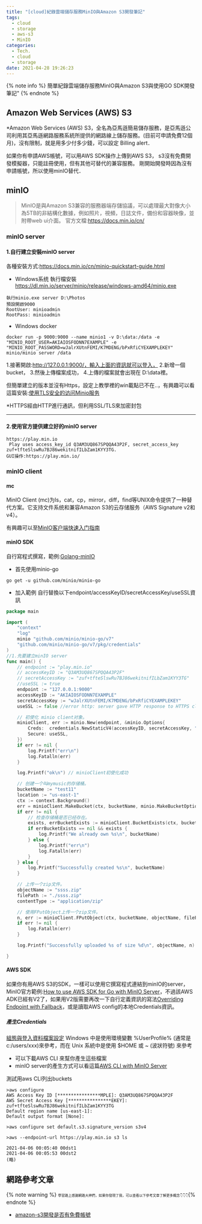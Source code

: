 ```yaml
---
title: "[cloud]紀錄雲端儲存服務MinIO與Amazon S3開發筆記"
tags:
  - cloud
  - storage
  - aws-s3
  - MinIO
categories:
  - Tech.
  - cloud
  - storage
date: 2021-04-28 19:26:23
---
```



{% note info %} 簡單紀錄雲端儲存服務MinIO與Amazon S3與使用GO SDK開發筆記" {% endnote %}


<!--more-->


## Amazon Web Services (AWS) S3

*Amazon Web Services (AWS) S3，全名為亞馬遜簡易儲存服務，是亞馬遜公司利用其亞馬遜網路服務系統所提供的網路線上儲存服務。(目前可申請免費12個月)，沒有限制，就是用多少付多少錢，可以設定 Billing alert．


如果你有申請AWS帳號，可以用AWS SDK操作上傳到AWS S3，
s3沒有免費開發模擬器，只能註冊使用，但有其他可替代的兼容服務。
剛開始開發時因為沒有申請帳號，所以使用minIO替代．


## minIO
> MinIO是與Amazon S3兼容的服務器端存儲協議，可以處理最大對像大小為5TB的非結構化數據，例如照片，視頻，日誌文件，備份和容器映像，並附帶web ui介面。
官方文檔:https://docs.min.io/cn/
### minIO server
#### 1.自行建立安裝minIO server
各種安裝方式:https://docs.min.io/cn/minio-quickstart-guide.html


- Windows系统 執行檔安裝
https://dl.min.io/server/minio/release/windows-amd64/minio.exe
```
執行minio.exe server D:\Photos
預設開啟9000
RootUser: minioadmin
RootPass: minioadmin
```

- Windows docker
```
docker run -p 9000:9000 --name minio1 -v D:\data:/data -e "MINIO_ROOT_USER=AKIAIOSFODNN7EXAMPLE" -e "MINIO_ROOT_PASSWORD=wJalrXUtnFEMI/K7MDENG/bPxRfiCYEXAMPLEKEY" minio/minio server /data
```

1.接著開啟:http://127.0.0.1:9000/，輸入上面的資訊就可以登入，
2.新增一個bucket，
3.然後上傳檔案成功，
4.上傳的檔案就會出現在 D:\data裡。

但簡單建立的版本並沒有Https，設定上教學裡的win載點已不在..，有興趣可以看這篇安裝:[使用TLS安全的访问Minio服务](https://docs.min.io/cn/how-to-secure-access-to-minio-server-with-tls.html)

*HTTPS經由HTTP進行通訊，但利用SSL/TLS來加密封包

-------------------------------
#### 2.使用官方提供建立好的minIO server  

```
https://play.min.io
 Play uses access_key_id Q3AM3UQ867SPQQA43P2F, secret_access_key zuf+tfteSlswRu7BJ86wekitnifILbZam1KYY3TG.
GUI操作:https://play.min.io/
```

### minIO client
#### mc
MinIO Client (mc)为ls，cat，cp，mirror，diff，find等UNIX命令提供了一种替代方案。它支持文件系统和兼容Amazon S3的云存储服务（AWS Signature v2和v4）。

有興趣可以至[MinIO客户端快速入门指南](https://docs.min.io/cn/minio-client-quickstart-guide.html)

#### minIO SDK
自行寫程式撰寫，範例:[Golang-minIO](https://docs.min.io/cn/golang-client-quickstart-guide.html)
- 首先使用minio-go
```
go get -u github.com/minio/minio-go
```

- 加入範例
自行替換以下endpoint/accessKeyID/secretAccessKey/useSSL資訊
```go 這個範例是使用minIO的SDK的範例  https://docs.min.io/cn/golang-client-quickstart-guide.html golang-client-quickstart-guide
package main

import (
	"context"
	"log"
	minio "github.com/minio/minio-go/v7"
	"github.com/minio/minio-go/v7/pkg/credentials"
)
//1.先要建立minIO server
func main() {
	// endpoint := "play.min.io"
	// accessKeyID := "Q3AM3UQ867SPQQA43P2F"
	// secretAccessKey := "zuf+tfteSlswRu7BJ86wekitnifILbZam1KYY3TG"
	//useSSL := true
	endpoint := "127.0.0.1:9000"
	accessKeyID := "AKIAIOSFODNN7EXAMPLE"
	secretAccessKey := "wJalrXUtnFEMI/K7MDENG/bPxRfiCYEXAMPLEKEY"
	useSSL := false //error http: server gave HTTP response to HTTPS client

	// 初使化 minio client对象。
	minioClient, err := minio.New(endpoint, &minio.Options{
		Creds:  credentials.NewStaticV4(accessKeyID, secretAccessKey, ""),
		Secure: useSSL,
	})
	if err != nil {
		log.Printf("err\n")
		log.Fatalln(err)
	}

	log.Printf("ok\n") // minioClient初使化成功

	// 创建一个叫mymusic的存储桶。
	bucketName := "test11"
	location := "us-east-1"
	ctx := context.Background()
	err = minioClient.MakeBucket(ctx, bucketName, minio.MakeBucketOptions{Region: location})
	if err != nil {
		// 检查存储桶是否已经存在。
		exists, errBucketExists := minioClient.BucketExists(ctx, bucketName)
		if errBucketExists == nil && exists {
			log.Printf("We already own %s\n", bucketName)
		} else {
			log.Printf("err\n")
			log.Fatalln(err)
		}
	} else {
		log.Printf("Successfully created %s\n", bucketName)
	}

	// 上传一个zip文件。
	objectName := "ssss.zip"
	filePath := "./ssss.zip"
	contentType := "application/zip"

	// 使用FPutObject上传一个zip文件。
	n, err := minioClient.FPutObject(ctx, bucketName, objectName, filePath, minio.PutObjectOptions{ContentType: contentType})
	if err != nil {
		log.Fatalln(err)
	}

	log.Printf("Successfully uploaded %s of size %d\n", objectName, n)

}

```



####  AWS SDK
如果你有用AWS S3的SDK，一樣可以使用它撰寫程式連結到minIO的server，
MinIO官方範例:[How to use AWS SDK for Go with MinIO Server](https://docs.min.io/docs/how-to-use-aws-sdk-for-go-with-minio-server.html)，不過該AWS ADK已經有V2了，如果用V2版需要再改一下自行定義資訊的寫法[Overriding Endpoint with Fallback](https://aws.github.io/aws-sdk-go-v2/docs/configuring-sdk/endpoints/)，或是讀取AWS config的本地Credentials資訊。

##### 產生Credentials 
[組態與登入資料檔案設定](https://docs.aws.amazon.com/zh_tw/cli/latest/userguide/cli-configure-files.html)
 Windows 中是使用環境變數 %UserProfile% (通常是c:/users/xxx)來參考，而在 Unix 系統中是使用 $HOME 或 ~ (波狀符號) 來參考
- 可以下載AWS CLI 來幫你產生這些檔案
- minIO server的產生方式可以看這篇[AWS CLI with MinIO Server](https://docs.min.io/docs/aws-cli-with-minio.html)

測試用aws CLI列出buckets
```shell 
>aws configure
AWS Access Key ID [****************MPLE]: Q3AM3UQ867SPQQA43P2F
AWS Secret Access Key [****************EKEY]: zuf+tfteSlswRu7BJ86wekitnifILbZam1KYY3TG
Default region name [us-east-1]:
Default output format [None]:

>aws configure set default.s3.signature_version s3v4

>aws --endpoint-url https://play.min.io s3 ls

2021-04-06 00:05:40 00dst1
2021-04-06 00:05:53 00dst2
(略)
```





## 網路參考文章
{% note warning %} <span style="font-size: 9px;">
學習路上感謝網路大神們，如果你發現了我，可以查看以下參考文章了解更多概念👇👇👇</span>{% endnote %}
- [amazon-s3開發是否有免費帳號](https://stackoverflow.com/questions/1375285/amazon-s3-developer-free-account-for-testing-purposes)

